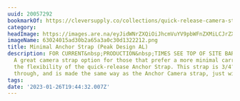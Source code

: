 ```yaml
---
uuid: 20057292
bookmarkOf: https://cleversupply.co/collections/quick-release-camera-straps/products/minimal-anchor-camera-strap-peak
category: 
headImage: https://images.are.na/eyJidWNrZXQiOiJhcmVuYV9pbWFnZXMiLCJrZXkiOiIyMDA1NzI5Mi9vcmlnaW5hbF82MzAyNDAxNWFkMzBiMmE2NWEzYTBjMzBkMTMyMjIxMi5wbmciLCJlZGl0cyI6eyJyZXNpemUiOnsid2lkdGgiOjEyMDAsImhlaWdodCI6MTIwMCwiZml0IjoiaW5zaWRlIiwid2l0aG91dEVubGFyZ2VtZW50Ijp0cnVlfSwid2VicCI6eyJxdWFsaXR5Ijo5MH0sImpwZWciOnsicXVhbGl0eSI6OTB9LCJyb3RhdGUiOm51bGx9fQ==?bc=0
imageName: 63024015ad30b2a65a3a0c30d1322212.png
title: Minimal Anchor Strap (Peak Design AL)
description: FOR CURRENT&nbsp;PRODUCTION&nbsp;TIMES SEE TOP OF SITE BAR Sizing Guide
  A great camera strap option for those that prefer a more minimal carry, yet all
  the flexibility of the quick-release Anchor Strap. This strap is 3/4″ all the way
  through, and is made the same way as the Anchor Camera strap, just without t…
tags: 
date: '2023-01-26T19:44:32.007Z'
---
```

